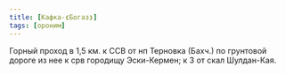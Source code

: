 ```yaml
---
title: [Кафка-❮Богаз❯]
tags: [ороним]
---
```


Горный проход в 1,5 км. к ССВ от нп Терновка (Бахч.) по грунтовой дороге из нее
к срв городищу Эски-Кермен; к З от скал Шулдан-Кая.
